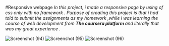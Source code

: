 #Responsive webpage
<i>In this project, i made a responsive page by using of css only with no framework . Purpose of creating this project is that i had told to submit the assignments as my homework ,while i was learning the course of web development from <b>The coursera platform </b> and literally that was my great experience . </i>











![Screenshot (94)](https://user-images.githubusercontent.com/69568063/115970916-3c7b7000-a563-11eb-8c3d-d34c38cb6ffe.png)
![Screenshot (95)](https://user-images.githubusercontent.com/69568063/115970920-3eddca00-a563-11eb-8c2c-edab8aacbda5.png)
![Screenshot (96)](https://user-images.githubusercontent.com/69568063/115970922-40a78d80-a563-11eb-8c8b-74be7345c181.png)

